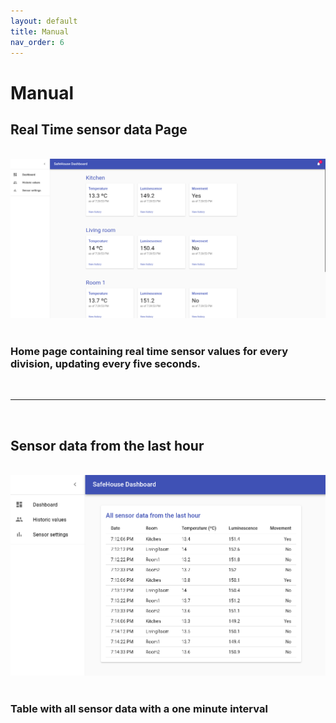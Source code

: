 ```yaml
---
layout: default
title: Manual
nav_order: 6
---
```


# Manual

## Real Time sensor data Page
  
  
![home](home.png)
  
  
### Home page containing real time sensor values for every division, updating every five seconds.
  
***
  
## Sensor data from the last hour
  
  
![historic](historic.png)
  
  
### Table with all sensor data with a one minute interval 
